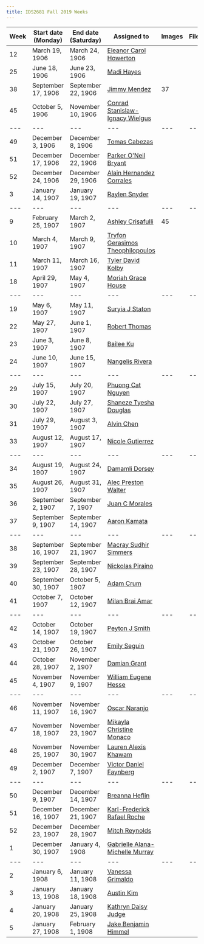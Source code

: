 ```yaml
---
title: IDS2681 Fall 2019 Weeks
---
```

Week|Start date (Monday)|End date (Saturday)|Assigned to|Images|Files|Notes
---|---|---|---|---|---|---
12|March 19, 1906|March 24, 1906|[Eleanor Carol Howerton]()|||
25|June 18, 1906|June 23, 1906|[Madi Hayes]()|||
38|September 17, 1906|September 22, 1906|[Jimmy Mendez]()|37||
45|October 5, 1906|November 10, 1906|[Conrad Stanislaw-Ignacy Wielgus]()|||
---|---|---|---|---|---|---
49|December 3, 1906|December 8, 1906|[Tomas Cabezas]()|||
51|December 17, 1906|December 22, 1906|[Parker O'Neil Bryant]()|||
52|December 24, 1906|December 29, 1906|[Alain Hernandez Corrales]()|||
3|January 14, 1907|January 19, 1907|[Raylen Snyder]()|||
---|---|---|---|---|---|---
9|February 25, 1907|March 2, 1907|[Ashley Crisafulli](https://github.com/ashleyrc23)|45||
10|March 4, 1907|March 9, 1907|[Tryfon Gerasimos Theophilopoulos]()|||
11|March 11, 1907|March 16, 1907|[Tyler David Kolby]()|||
18|April 29, 1907|May 4, 1907|[Moriah Grace House]()|||
---|---|---|---|---|---|---
19|May 6, 1907|May 11, 1907|[Suryia J Staton]()|||
22|May 27, 1907|June 1, 1907|[Robert Thomas]()|||
23|June 3, 1907|June 8, 1907|[Bailee Ku](https://github.com/BaileeKu)|||
24|June 10, 1907|June 15, 1907|[Nangelis Rivera]()|||
---|---|---|---|---|---|---
29|July 15, 1907|July 20, 1907|[Phuong Cat Nguyen]()|||
30|July 22, 1907|July 27, 1907|[Shaneze Tyesha Douglas]()|||
31|July 29, 1907|August 3, 1907|[Alvin Chen](https://github.com/JC19G)|||
33|August 12, 1907|August 17, 1907|[Nicole Gutierrez]()|||
---|---|---|---|---|---|---
34|August 19, 1907|August 24, 1907|[Damamli Dorsey]()|||
35|August 26, 1907|August 31, 1907|[Alec Preston Walter]()|||
36|September 2, 1907|September 7, 1907|[Juan C Morales]()|||
37|September 9, 1907|September 14, 1907|[Aaron Kamata](https://github.com/esk19b)|||
---|---|---|---|---|---|---
38|September 16, 1907|September 21, 1907|[Macray Sudhir Simmers]()|||
39|September 23, 1907|September 28, 1907|[Nickolas Piraino]()|||
40|September 30, 1907|October 5, 1907|[Adam Crum]()|||
41|October 7, 1907|October 12, 1907|[Milan Brai Amar]()|||
---|---|---|---|---|---|---
42|October 14, 1907|October 19, 1907|[Peyton J Smith]()|||
43|October 21, 1907|October 26, 1907|[Emily Seguin](https://github.com/emily-seguin)|||
44|October 28, 1907|November 2, 1907|[Damian Grant](https://github.com/dlg16)|||
45|November 4, 1907|November 9, 1907|[William Eugene Hesse]()|||
---|---|---|---|---|---|---
46|November 11, 1907|November 16, 1907|[Oscar Naranjo](onaranjo19)|||
47|November 18, 1907|November 23, 1907|[Mikayla Christine Monaco]()|||
48|November 25, 1907|November 30, 1907|[Lauren Alexis Khawam]()|||
49|December 2, 1907|December 7, 1907|[Victor Daniel Faynberg]()|||
---|---|---|---|---|---|---
50|December 9, 1907|December 14, 1907|[Breanna Heflin](https://github.com/bmh19)|||
51|December 16, 1907|December 21, 1907|[Karl-Frederick Rafael Roche]()|||
52|December 23, 1907|December 28, 1907|[Mitch Reynolds](https://github.com/mitchreynolds)|||
1|December 30, 1907|January 4, 1908|[Gabrielle Alana-Michelle Murray]()|||
---|---|---|---|---|---|---
2|January 6, 1908|January 11, 1908|[Vanessa Grimaldo]()|||
3|January 13, 1908|January 18, 1908|[Austin Kim]()|||
4|January 20, 1908|January 25, 1908|[Kathryn Daisy Judge]()|||
5|January 27, 1908|February 1, 1908|[Jake Benjamin Himmel]()|||